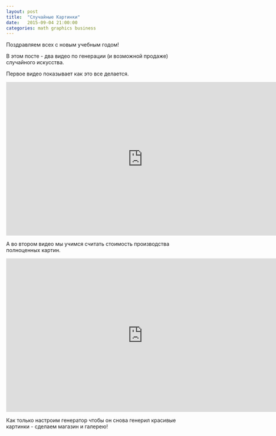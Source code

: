 ```yaml
---
layout: post
title:  "Случайные Картинки"
date:   2015-09-04 21:00:00
categories: math graphics business
---
```


Поздравляем всех с новым учебным годом!

В этом посте - два видео по генерации (и возможной продаже) случайного искусства.

Первое видео показывает как это все делается.

<iframe width="740" height="417" src="https://www.youtube.com/embed/9JMa4MlBtkw" frameborder="0" allowfullscreen></iframe>

А во втором видео мы учимся считать стоимость производства полноценных картин.

<iframe width="740" height="417" src="https://www.youtube.com/embed/c5ujBPMt0Qo" frameborder="0" allowfullscreen></iframe>

Как только настроим генератор чтобы он снова генерил красивые картинки - сделаем магазин и галерею!